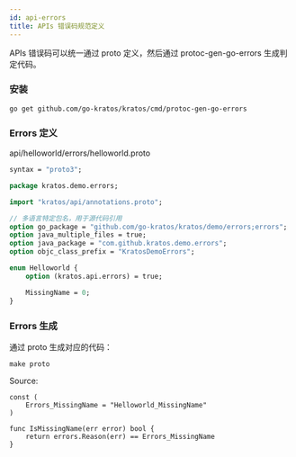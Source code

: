 ```yaml
---
id: api-errors
title: APIs 错误码规范定义
---
```


APIs 错误码可以统一通过 proto 定义，然后通过 protoc-gen-go-errors 生成判定代码。

### 安装
```
go get github.com/go-kratos/kratos/cmd/protoc-gen-go-errors
```

### Errors 定义

api/helloworld/errors/helloworld.proto

```protobuf
syntax = "proto3";

package kratos.demo.errors;

import "kratos/api/annotations.proto";

// 多语言特定包名，用于源代码引用
option go_package = "github.com/go-kratos/kratos/demo/errors;errors";
option java_multiple_files = true;
option java_package = "com.github.kratos.demo.errors";
option objc_class_prefix = "KratosDemoErrors";

enum Helloworld {
    option (kratos.api.errors) = true;

    MissingName = 0;
}
```

### Errors 生成

通过 proto 生成对应的代码：

```
make proto
```
Source:
```
const (
	Errors_MissingName = "Helloworld_MissingName"
)

func IsMissingName(err error) bool {
	return errors.Reason(err) == Errors_MissingName
}
```